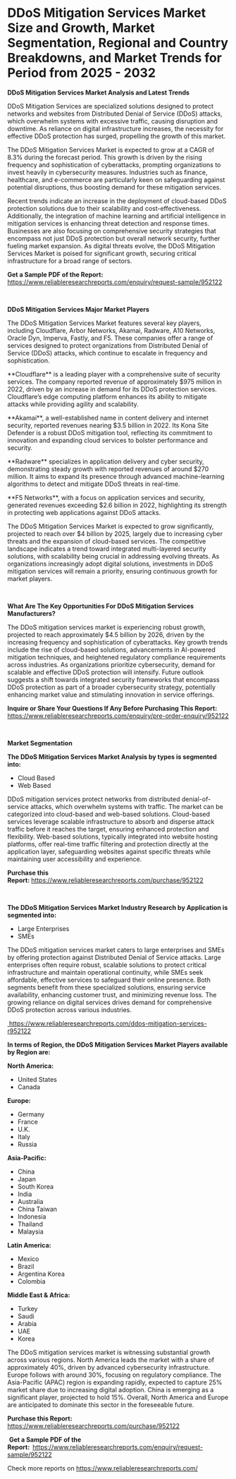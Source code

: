 <p><h1>DDoS Mitigation Services Market Size and Growth, Market Segmentation, Regional and Country Breakdowns, and Market Trends for Period from 2025 -  2032</h1></p><p><strong>DDoS Mitigation Services Market Analysis and Latest Trends</strong></p>
<p><p>DDoS Mitigation Services are specialized solutions designed to protect networks and websites from Distributed Denial of Service (DDoS) attacks, which overwhelm systems with excessive traffic, causing disruption and downtime. As reliance on digital infrastructure increases, the necessity for effective DDoS protection has surged, propelling the growth of this market. </p><p>The DDoS Mitigation Services Market is expected to grow at a CAGR of 8.3% during the forecast period. This growth is driven by the rising frequency and sophistication of cyberattacks, prompting organizations to invest heavily in cybersecurity measures. Industries such as finance, healthcare, and e-commerce are particularly keen on safeguarding against potential disruptions, thus boosting demand for these mitigation services.</p><p>Recent trends indicate an increase in the deployment of cloud-based DDoS protection solutions due to their scalability and cost-effectiveness. Additionally, the integration of machine learning and artificial intelligence in mitigation services is enhancing threat detection and response times. Businesses are also focusing on comprehensive security strategies that encompass not just DDoS protection but overall network security, further fueling market expansion. As digital threats evolve, the DDoS Mitigation Services Market is poised for significant growth, securing critical infrastructure for a broad range of sectors.</p></p>
<p><strong>Get a Sample PDF of the Report:&nbsp;</strong> <a href="https://www.reliableresearchreports.com/enquiry/request-sample/952122?utm_campaign=3213&utm_medium=2&utm_source=Github&utm_content=ia&utm_term=06032025&utm_id=ddos-mitigation-services">https://www.reliableresearchreports.com/enquiry/request-sample/952122</a></p>
<p>&nbsp;</p>
<p><strong>DDoS Mitigation Services Major Market Players</strong></p>
<p><p>The DDoS Mitigation Services Market features several key players, including Cloudflare, Arbor Networks, Akamai, Radware, A10 Networks, Oracle Dyn, Imperva, Fastly, and F5. These companies offer a range of services designed to protect organizations from Distributed Denial of Service (DDoS) attacks, which continue to escalate in frequency and sophistication.</p><p>**Cloudflare** is a leading player with a comprehensive suite of security services. The company reported revenue of approximately $975 million in 2022, driven by an increase in demand for its DDoS protection services. Cloudflare’s edge computing platform enhances its ability to mitigate attacks while providing agility and scalability.</p><p>**Akamai**, a well-established name in content delivery and internet security, reported revenues nearing $3.5 billion in 2022. Its Kona Site Defender is a robust DDoS mitigation tool, reflecting its commitment to innovation and expanding cloud services to bolster performance and security.</p><p>**Radware** specializes in application delivery and cyber security, demonstrating steady growth with reported revenues of around $270 million. It aims to expand its presence through advanced machine-learning algorithms to detect and mitigate DDoS threats in real-time.</p><p>**F5 Networks**, with a focus on application services and security, generated revenues exceeding $2.6 billion in 2022, highlighting its strength in protecting web applications against DDoS attacks.</p><p>The DDoS Mitigation Services Market is expected to grow significantly, projected to reach over $4 billion by 2025, largely due to increasing cyber threats and the expansion of cloud-based services. The competitive landscape indicates a trend toward integrated multi-layered security solutions, with scalability being crucial in addressing evolving threats. As organizations increasingly adopt digital solutions, investments in DDoS mitigation services will remain a priority, ensuring continuous growth for market players.</p></p>
<p>&nbsp;</p>
<p><strong>What Are The Key Opportunities For DDoS Mitigation Services Manufacturers?</strong></p>
<p><p>The DDoS mitigation services market is experiencing robust growth, projected to reach approximately $4.5 billion by 2026, driven by the increasing frequency and sophistication of cyberattacks. Key growth trends include the rise of cloud-based solutions, advancements in AI-powered mitigation techniques, and heightened regulatory compliance requirements across industries. As organizations prioritize cybersecurity, demand for scalable and effective DDoS protection will intensify. Future outlook suggests a shift towards integrated security frameworks that encompass DDoS protection as part of a broader cybersecurity strategy, potentially enhancing market value and stimulating innovation in service offerings.</p></p>
<p><strong>Inquire or Share Your Questions If Any Before Purchasing This Report:</strong> <a href="https://www.reliableresearchreports.com/enquiry/pre-order-enquiry/952122?utm_campaign=3213&utm_medium=2&utm_source=Github&utm_content=ia&utm_term=06032025&utm_id=ddos-mitigation-services">https://www.reliableresearchreports.com/enquiry/pre-order-enquiry/952122</a></p>
<p>&nbsp;</p>
<p><strong>Market Segmentation</strong></p>
<p><strong>The DDoS Mitigation Services Market Analysis by types is segmented into:</strong></p>
<p><ul><li>Cloud Based</li><li>Web Based</li></ul></p>
<p><p>DDoS mitigation services protect networks from distributed denial-of-service attacks, which overwhelm systems with traffic. The market can be categorized into cloud-based and web-based solutions. Cloud-based services leverage scalable infrastructure to absorb and disperse attack traffic before it reaches the target, ensuring enhanced protection and flexibility. Web-based solutions, typically integrated into website hosting platforms, offer real-time traffic filtering and protection directly at the application layer, safeguarding websites against specific threats while maintaining user accessibility and experience.</p></p>
<p><strong>Purchase this Report:&nbsp;</strong><a href="https://www.reliableresearchreports.com/purchase/952122?utm_campaign=3213&utm_medium=2&utm_source=Github&utm_content=ia&utm_term=06032025&utm_id=ddos-mitigation-services">https://www.reliableresearchreports.com/purchase/952122</a></p>
<p>&nbsp;</p>
<p><strong>The DDoS Mitigation Services Market Industry Research by Application is segmented into:</strong></p>
<p><ul><li>Large Enterprises</li><li>SMEs</li></ul></p>
<p><p>The DDoS mitigation services market caters to large enterprises and SMEs by offering protection against Distributed Denial of Service attacks. Large enterprises often require robust, scalable solutions to protect critical infrastructure and maintain operational continuity, while SMEs seek affordable, effective services to safeguard their online presence. Both segments benefit from these specialized solutions, ensuring service availability, enhancing customer trust, and minimizing revenue loss. The growing reliance on digital services drives demand for comprehensive DDoS protection across various industries.</p></p>
<p><a href="https://www.reliableresearchreports.com/ddos-mitigation-services-r952122?utm_campaign=3213&utm_medium=2&utm_source=Github&utm_content=ia&utm_term=06032025&utm_id=ddos-mitigation-services">&nbsp;https://www.reliableresearchreports.com/ddos-mitigation-services-r952122</a></p>
<p><strong>In terms of Region, the DDoS Mitigation Services Market Players available by Region are:</strong></p>
<p>
    <p> <strong> North America: </strong>
        <ul>
            <li>United States</li>
            <li>Canada</li>
        </ul>
        </p> 
    <p> <strong> Europe: </strong>
        <ul>
            <li>Germany</li>
            <li>France</li>
            <li>U.K.</li>
            <li>Italy</li>
            <li>Russia</li>
        </ul>
        </p> 
    <p> <strong> Asia-Pacific: </strong>
        <ul>
            <li>China</li>
            <li>Japan</li>
            <li>South Korea</li>
            <li>India</li>
            <li>Australia</li>
            <li>China Taiwan</li>
            <li>Indonesia</li>
            <li>Thailand</li>
            <li>Malaysia</li>
        </ul>
        </p> 
    <p> <strong> Latin America: </strong>
        <ul>
            <li>Mexico</li>
            <li>Brazil</li>
            <li>Argentina Korea</li>
            <li>Colombia</li>
        </ul>
        </p> 
    <p> <strong> Middle East & Africa: </strong>
        <ul>
            <li>Turkey</li>
            <li>Saudi</li>
            <li>Arabia</li>
            <li>UAE</li>
            <li>Korea</li>
        </ul>
    </p>
    </p>
<p><p>The DDoS mitigation services market is witnessing substantial growth across various regions. North America leads the market with a share of approximately 40%, driven by advanced cybersecurity infrastructure. Europe follows with around 30%, focusing on regulatory compliance. The Asia-Pacific (APAC) region is expanding rapidly, expected to capture 25% market share due to increasing digital adoption. China is emerging as a significant player, projected to hold 15%. Overall, North America and Europe are anticipated to dominate this sector in the foreseeable future.</p></p>
<p><strong>Purchase this Report: </strong><a href="https://www.reliableresearchreports.com/purchase/952122?utm_campaign=3213&utm_medium=2&utm_source=Github&utm_content=ia&utm_term=06032025&utm_id=ddos-mitigation-services">https://www.reliableresearchreports.com/purchase/952122</a></p>
<p>&nbsp;<strong>Get a Sample PDF of the Report:&nbsp;&nbsp;</strong><a href="https://www.reliableresearchreports.com/enquiry/request-sample/952122?utm_campaign=3213&utm_medium=2&utm_source=Github&utm_content=ia&utm_term=06032025&utm_id=ddos-mitigation-services">https://www.reliableresearchreports.com/enquiry/request-sample/952122</a></p>
<p><strong></strong></p>
<p>Check more reports on <a href="https://www.reliableresearchreports.com/?utm_campaign=3213&utm_medium=2&utm_source=Github&utm_content=ia&utm_term=06032025&utm_id=ddos-mitigation-services">https://www.reliableresearchreports.com/</a></p>